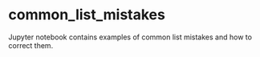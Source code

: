 # common_list_mistakes
Jupyter notebook contains examples of common list mistakes and how to correct them.
